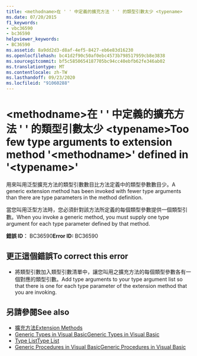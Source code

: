 ```yaml
---
title: <methodname>在 ' ' 中定義的擴充方法 ' ' 的類型引數太少 <typename>
ms.date: 07/20/2015
f1_keywords:
- vbc36590
- bc36590
helpviewer_keywords:
- BC36590
ms.assetid: 8a9dd2d3-d8af-4ef5-8427-eb6e83d16230
ms.openlocfilehash: bc41d2f90c50af0ebc4573b798517959cb8e3838
ms.sourcegitcommit: bf5c5850654187705bc94cc40ebfb62fe346ab02
ms.translationtype: MT
ms.contentlocale: zh-TW
ms.lasthandoff: 09/23/2020
ms.locfileid: "91060288"
---
```

# <a name="too-few-type-arguments-to-extension-method-methodname-defined-in-typename"></a><span data-ttu-id="62192-102">\<methodname>在 ' ' 中定義的擴充方法 ' ' 的類型引數太少 \<typename></span><span class="sxs-lookup"><span data-stu-id="62192-102">Too few type arguments to extension method '\<methodname>' defined in '\<typename>'</span></span>

<span data-ttu-id="62192-103">用來叫用泛型擴充方法的類型引數數目比方法定義中的類型參數數目少。</span><span class="sxs-lookup"><span data-stu-id="62192-103">A generic extension method has been invoked with fewer type arguments than there are type parameters in the method definition.</span></span>  
  
 <span data-ttu-id="62192-104">當您叫用泛型方法時，您必須針對該方法所定義的每個類型參數提供一個類型引數。</span><span class="sxs-lookup"><span data-stu-id="62192-104">When you invoke a generic method, you must supply one type argument for each type parameter defined by that method.</span></span>  
  
 <span data-ttu-id="62192-105">**錯誤 ID︰** BC36590</span><span class="sxs-lookup"><span data-stu-id="62192-105">**Error ID:** BC36590</span></span>  
  
## <a name="to-correct-this-error"></a><span data-ttu-id="62192-106">更正這個錯誤</span><span class="sxs-lookup"><span data-stu-id="62192-106">To correct this error</span></span>  
  
- <span data-ttu-id="62192-107">將類型引數加入類型引數清單中，讓您叫用之擴充方法的每個類型參數各有一個對應的類型引數。</span><span class="sxs-lookup"><span data-stu-id="62192-107">Add type arguments to your type argument list so that there is one for each type parameter of the extension method that you are invoking.</span></span>  
  
## <a name="see-also"></a><span data-ttu-id="62192-108">另請參閱</span><span class="sxs-lookup"><span data-stu-id="62192-108">See also</span></span>

- [<span data-ttu-id="62192-109">擴充方法</span><span class="sxs-lookup"><span data-stu-id="62192-109">Extension Methods</span></span>](../programming-guide/language-features/procedures/extension-methods.md)
- [<span data-ttu-id="62192-110">Generic Types in Visual Basic</span><span class="sxs-lookup"><span data-stu-id="62192-110">Generic Types in Visual Basic</span></span>](../programming-guide/language-features/data-types/generic-types.md)
- [<span data-ttu-id="62192-111">Type List</span><span class="sxs-lookup"><span data-stu-id="62192-111">Type List</span></span>](../language-reference/statements/type-list.md)
- [<span data-ttu-id="62192-112">Generic Procedures in Visual Basic</span><span class="sxs-lookup"><span data-stu-id="62192-112">Generic Procedures in Visual Basic</span></span>](../programming-guide/language-features/data-types/generic-procedures.md)
